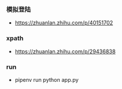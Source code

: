 ### 模拟登陆
- https://zhuanlan.zhihu.com/p/40151702

### xpath
- https://zhuanlan.zhihu.com/p/29436838

### run
- pipenv run python app.py
